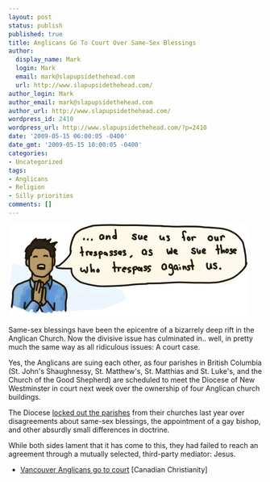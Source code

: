 ```yaml
---
layout: post
status: publish
published: true
title: Anglicans Go To Court Over Same-Sex Blessings
author:
  display_name: Mark
  login: Mark
  email: mark@slapupsidethehead.com
  url: http://www.slapupsidethehead.com/
author_login: Mark
author_email: mark@slapupsidethehead.com
author_url: http://www.slapupsidethehead.com/
wordpress_id: 2410
wordpress_url: http://www.slapupsidethehead.com/?p=2410
date: '2009-05-15 06:00:05 -0400'
date_gmt: '2009-05-15 10:00:05 -0400'
categories:
- Uncategorized
tags:
- Anglicans
- Religion
- Silly priorities
comments: []
---
```

![Jesus would so approve](/wp-content/media/2009/05/anglican-prayer.jpg "Jesus would so approve")

Same-sex blessings have been the epicentre of a bizarrely deep rift in the Anglican Church. Now the divisive issue has culminated in.. well, in pretty much the same way as all ridiculous issues: A court case.

Yes, the Anglicans are suing each other, as four parishes in British Columbia (St. John's Shaughnessy, St. Matthew's, St. Matthias and St. Luke's, and the Church of the Good Shepherd) are scheduled to meet the Diocese of New Westminster in court next week over the ownership of four Anglican church buildings.

The Diocese [locked out the parishes](http://www.slapupsidethehead.com/2008/04/whats-up-with-the-anglicans/ "Like, physically, changed the locks!") from their churches last year over disagreements about same-sex blessings, the appointment of a gay bishop, and other absurdly small differences in doctrine.

While both sides lament that it has come to this, they had failed to reach an agreement through a mutually selected, third-party mediator: Jesus.

- [Vancouver Anglicans go to court](http://www.canadianchristianity.com/nationalupdates/090514anglicans.html) [Canadian Christianity]
